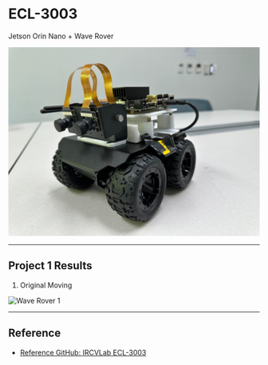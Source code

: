 # ECL-3003
Jetson Orin Nano + Wave Rover

![Wave Rover](Default/Jetson_Orin_Wave_Rover.jpg) 

---

## Project 1 Results

1) Original Moving

  ![Wave Rover 1](gifs/Original.gif)

---

## Reference
- [Reference GitHub: IRCVLab ECL-3003](https://github.com/IRCVLab/HYU-ECL3003)
